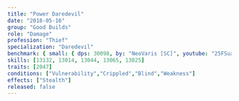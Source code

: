 ```yaml
---
title: "Power Daredevil"
date: "2018-05-16"
group: "Good Builds"
role: "Damage"
profession: "Thief"
specialization: "Daredevil"
benchmark: { small: { dps: 30098, by: "NeoVaris [SC]", youtube: "25FSua-l9wM" }}
skills: [13132, 13014, 13044, 13065, 13025]
traits: [2047]
conditions: ["Vulnerability","Crippled","Blind","Weakness"]
effects: ["Stealth"]
released: false
---
```

